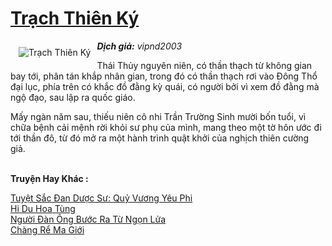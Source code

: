 <a href="https://utruyen.com/trach-thien-ky/9902/" title="Trạch Thiên Ký"><h1>Trạch Thiên Ký</h1></a><div style="display:table"><img align="right" style="float: left; padding: 10px;" src="https://utruyen.com/images/story/200x260/trach-thien-ky.jpg" alt="Trạch Thiên Ký"><b><i>Dịch giả:</i></b><i> vipnd2003</i><p></p>Thái Thủy nguyên niên, có thần thạch từ không gian bay tới, phân tán khắp nhân gian, trong đó có thần thạch rơi vào Đông Thổ đại lục, phía trên có khắc đồ đằng kỳ quái, có người bởi vì xem đồ đằng mà ngộ đạo, sau lập ra quốc giáo.<p></p>Mấy ngàn năm sau, thiếu niên cô nhi Trần Trường Sinh mười bốn tuổi, vì chữa bệnh cải mệnh rời khỏi sư phụ của mình, mang theo một tờ hôn ước đi tới thần đô, từ đó mở ra một hành trình quật khởi của nghịch thiên cường giả.</div><p><br><b>Truyện Hay Khác :</b></p><a href="https://utruyen.com/tuyet-sac-dan-duoc-su-quy-vuong-yeu-phi/15078/" alt="Tuyệt Sắc Đan Dược Sư: Quỷ Vương Yêu Phi">Tuyệt Sắc Đan Dược Sư: Quỷ Vương Yêu Phi</a><br/><a href="https://github.com/quanluxury/truyenhot/tree/master/truyenhay/309/" alt="Hi Du Hoa Tùng">Hi Du Hoa Tùng</a><br/><a href="https://github.com/quanluxury/ngontinhhot/tree/master/truyenhay/17089/" alt="Người Đàn Ông Bước Ra Từ Ngọn Lửa">Người Đàn Ông Bước Ra Từ Ngọn Lửa</a><br/><a href="https://truyenhot2020.wordpress.com/2019/12/11/chang-re-ma-gioi/" alt="Chàng Rể Ma Giới">Chàng Rể Ma Giới</a><br/>